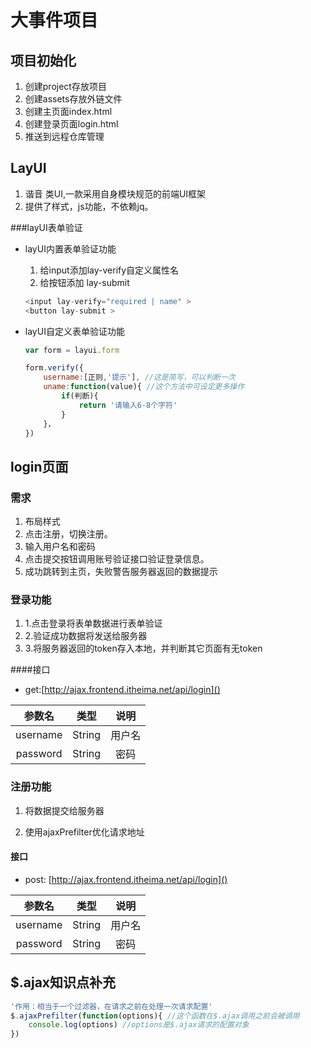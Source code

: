 # 大事件项目

## 项目初始化

1. 创建project存放项目
2. 创建assets存放外链文件
3. 创建主页面index.html
4. 创建登录页面login.html
5. 推送到远程仓库管理

## LayUI

1. 谐音 类UI,一款采用自身模块规范的前端UI框架
2. 提供了样式，js功能，不依赖jq。



###layUI表单验证

- layUI内置表单验证功能

  1. 给input添加lay-verify自定义属性名
  2. 给按钮添加 lay-submit

  ```js
  <input lay-verify="required | name" >
  <button lay-submit >
  ```

- layUI自定义表单验证功能

  ```js
  var form = layui.form
  
  form.verify({
      username:[正则,'提示'], //这是简写，可以判断一次
      uname:function(value){ //这个方法中可设定更多操作
          if(判断){
              return '请输入6-8个字符'
          }
      }，
  })
  
  ```







## login页面

### 需求

1. 布局样式
2. 点击注册，切换注册。
3. 输入用户名和密码
4. 点击提交按钮调用账号验证接口验证登录信息。
5. 成功跳转到主页，失败警告服务器返回的数据提示





### 登录功能

1. 1.点击登录将表单数据进行表单验证
2. 2.验证成功数据将发送给服务器
3. 3.将服务器返回的token存入本地，并判断其它页面有无token



####接口

+ get:[http://ajax.frontend.itheima.net/api/login]()

|  参数名  |  类型  |  说明  |
| :------: | :----: | :----: |
| username | String | 用户名 |
| password | String |  密码  |





### 注册功能

1. 将数据提交给服务器

2. 使用ajaxPrefilter优化请求地址




#### 接口

+ post: [http://ajax.frontend.itheima.net/api/login]()

|  参数名  |  类型  |  说明  |
| :------: | :----: | :----: |
| username | String | 用户名 |
| password | String |  密码  |





## $.ajax知识点补充

```js
'作用：相当于一个过滤器，在请求之前在处理一次请求配置'
$.ajaxPrefilter(function(options){ //这个函数在$.ajax调用之前会被调用
    console.log(options) //options是$.ajax请求的配置对象
})
```



